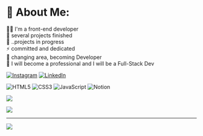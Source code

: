 # 💫 About Me:
🧑‍💻 I'm a front-end developer<br>🎉 several projects finished<br>🚧 ..projects in progress<br>⚡️ committed and dedicated<br>🚀 changing area, becoming Developer<br>🚩 I will become a professional and I will be a Full-Stack Dev



[![Instagram](https://img.shields.io/badge/Instagram-%23E4405F.svg?logo=Instagram&logoColor=white)](https://instagram.com/https://www.linkedin.com/in/isaac-gabriel-sousa-silva/) [![LinkedIn](https://img.shields.io/badge/LinkedIn-%230077B5.svg?logo=linkedin&logoColor=white)](https://linkedin.com/in/https://www.linkedin.com/in/isaac-gabriel-sousa-silva/) 


![HTML5](https://img.shields.io/badge/html5-%23E34F26.svg?style=for-the-badge&logo=html5&logoColor=white) ![CSS3](https://img.shields.io/badge/css3-%231572B6.svg?style=for-the-badge&logo=css3&logoColor=white) ![JavaScript](https://img.shields.io/badge/javascript-%23323330.svg?style=for-the-badge&logo=javascript&logoColor=%23F7DF1E) ![Notion](https://img.shields.io/badge/Notion-%23000000.svg?style=for-the-badge&logo=notion&logoColor=white)

![](https://github-readme-stats.vercel.app/api?username=IsaacGSS&theme=radical&hide_border=true&include_all_commits=false&count_private=false)<br/>

![](https://github-readme-stats.vercel.app/api/top-langs/?username=IsaacGSS&theme=radical&hide_border=true&include_all_commits=false&count_private=false&layout=compact)

---
[![](https://visitcount.itsvg.in/api?id=IsaacGSS&icon=2&color=1)](https://visitcount.itsvg.in)
